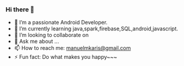### Hi there 👋

- 🔭 I’m a passionate Android Developer.
- 🌱 I’m currently learning java,spark,firebase,SQL,android,javascript.
- 👯 I’m looking to collaborate on 
- 💬 Ask me about ...
- 📫 How to reach me: manuelmkaris@gmail.com
- ⚡ Fun fact: Do what makes you happy~~~

